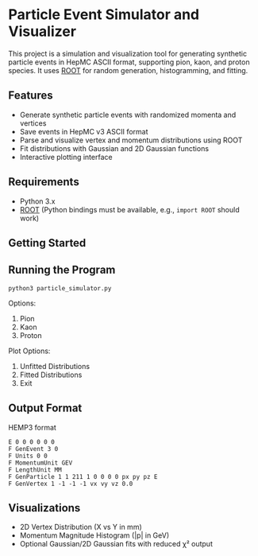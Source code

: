 # Particle Event Simulator and Visualizer

This project is a simulation and visualization tool for generating synthetic particle events in HepMC ASCII format, supporting pion, kaon, and proton species. It uses [ROOT](https://root.cern/) for random generation, histogramming, and fitting.

## Features

- Generate synthetic particle events with randomized momenta and vertices
- Save events in HepMC v3 ASCII format
- Parse and visualize vertex and momentum distributions using ROOT
- Fit distributions with Gaussian and 2D Gaussian functions
- Interactive plotting interface

## Requirements

- Python 3.x
- [ROOT](https://root.cern/install/) (Python bindings must be available, e.g., `import ROOT` should work)

## Getting Started

## Running the Program
```python3 particle_simulator.py```

Options:
1. Pion
2. Kaon
3. Proton

Plot Options:
1. Unfitted Distributions
2. Fitted Distributions
0. Exit


## Output Format
HEMP3 format

```
E 0 0 0 0 0 0
F GenEvent 3 0
F Units 0 0
F MomentumUnit GEV
F LengthUnit MM
F GenParticle 1 1 211 1 0 0 0 0 px py pz E
F GenVertex 1 -1 -1 -1 vx vy vz 0.0
```

## Visualizations
- 2D Vertex Distribution (X vs Y in mm)
- Momentum Magnitude Histogram (|p| in GeV)
- Optional Gaussian/2D Gaussian fits with reduced χ² output

